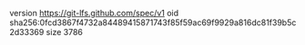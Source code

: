 version https://git-lfs.github.com/spec/v1
oid sha256:0fcd3867f4732a84489415871743f85f59ac69f9929a816dc81f39b5c2d33369
size 3786
